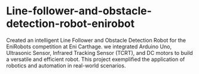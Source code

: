 # Line-follower-and-obstacle-detection-robot-enirobot
Created an intelligent Line Follower and Obstacle Detection Robot for the EniRobots competition at Eni Carthage. we integrated Arduino Uno, Ultrasonic Sensor, Infrared Tracking Sensor (TCRT), and DC motors to build a versatile and efficient robot. This project exemplified the application of robotics and automation in real-world scenarios.
